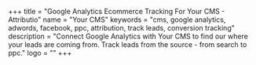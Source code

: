 +++
title = "Google Analytics Ecommerce Tracking For Your CMS - Attributio"
name = "Your CMS"
keywords = "cms, google analytics, adwords, facebook, ppc, attribution, track leads, conversion tracking"
description = "Connect Google Analytics with Your CMS to find our where your leads are coming from. Track leads from the source - from search to ppc."
logo = ""
+++
